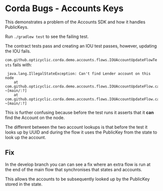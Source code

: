 # Corda Bugs - Accounts Keys

This demonstrates a problem of the Accounts SDK and how it handles PublicKeys.

Run `./gradlew test` to see the failing test.

The contract tests pass and creating an IOU test passes, however, updating the IOU fails.

`com.github.opticyclic.corda.demo.accounts.flows.IOUAccountUpdateFlowTests` fails with:

     java.lang.IllegalStateException: Can't find Lender account on this node
        at com.github.opticyclic.corda.demo.accounts.flows.IOUAccountUpdateFlow.call(IOUAccountUpdateFlow.kt:86) ~[main/:?]
        at com.github.opticyclic.corda.demo.accounts.flows.IOUAccountUpdateFlow.call(IOUAccountUpdateFlow.kt:25) ~[main/:?]

This is further confusing because before the test runs it asserts that it **can** find the Account on the node.

The different between the two account lookups is that before the test it looks up by UUID and during the flow it uses the PublicKey from the state to look up the account.

## Fix

In the develop branch you can can see a fix where an extra flow is run at the end of the main flow that synchronises that states and accounts.

This allows the accounts to be subsequently looked up by the PublicKey stored in the state.
